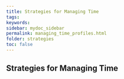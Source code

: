 ```yaml
---
title: Strategies for Managing Time
tags: 
keywords: 
sidebar: mydoc_sidebar
permalink: managing_time_profiles.html
folder: strategies
toc: false
---
```


## Strategies for Managing Time



